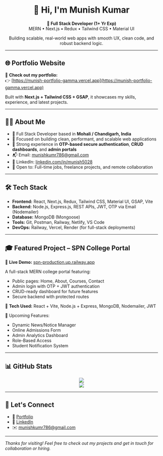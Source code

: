 <h1 align="center">👋 Hi, I'm Munish Kumar</h1>

<p align="center">
  <b>🚀 Full Stack Developer (1+ Yr Exp)</b><br/>
  MERN • Next.js • Redux • Tailwind CSS • Material UI
</p>

<p align="center">
  Building scalable, real-world web apps with smooth UX, clean code, and robust backend logic.
</p>

---

## 🌐 Portfolio Website

🔗 **Check out my portfolio:**  
👉 [https://munish-portfolio-gamma.vercel.app](https://munish-portfolio-gamma.vercel.app)

Built with **Next.js + Tailwind CSS + GSAP**, it showcases my skills, experience, and latest projects.

---

## 🧑‍💻 About Me

- 💼 Full Stack Developer based in **Mohali / Chandigarh, India**
- 🧠 Focused on building clean, performant, and scalable web applications
- 🔐 Strong experience in **OTP-based secure authentication**, **CRUD dashboards**, and **admin portals**
- 📬 Email: [munishkumr786@gmail.com](mailto:munishkumr786@gmail.com)
- 🔗 LinkedIn: [linkedin.com/in/munish5028](https://linkedin.com/in/munish5028)
- 🤝 Open to: Full-time jobs, freelance projects, and remote collaboration

---

## 🛠️ Tech Stack

- **Frontend:** React, Next.js, Redux, Tailwind CSS, Material UI, GSAP, Vite
- **Backend:** Node.js, Express.js, REST APIs, JWT, OTP via Email (Nodemailer)
- **Database:** MongoDB (Mongoose)
- **Tools:** Git, Postman, Railway, Netlify, VS Code
- **DevOps:** Railway, Vercel, Render (for full-stack deployments)

---

## 🎓 Featured Project – SPN College Portal

🚀 **Live Demo:** [spn-production.up.railway.app](https://spn-college.vercel.app/)

A full-stack MERN college portal featuring:

- Public pages: Home, About, Courses, Contact
- Admin login with OTP + JWT authentication
- CRUD-ready dashboard for future features
- Secure backend with protected routes

🔧 **Tech Used:** React + Vite, Node.js + Express, MongoDB, Nodemailer, JWT

🧩 Upcoming Features:
- Dynamic News/Notice Manager
- Online Admissions Form
- Admin Analytics Dashboard
- Role-Based Access
- Student Notification System

---

## 📊 GitHub Stats

<p align="center">
  <img src="https://github-readme-stats.vercel.app/api?username=munish5028&show_icons=true&theme=radical" />
  <br/>
  <img src="https://github-readme-stats.vercel.app/api/top-langs/?username=munish5028&layout=compact&theme=radical" />
</p>

---

## 🙌 Let's Connect

- 💼 [Portfolio](https://munish-portfolio-gamma.vercel.app)
- 🔗 [LinkedIn](https://linkedin.com/in/munish5028)
- ✉️ [munishkumr786@gmail.com](mailto:munishkumr786@gmail.com)

---

_Thanks for visiting! Feel free to check out my projects and get in touch for collaboration or hiring._
